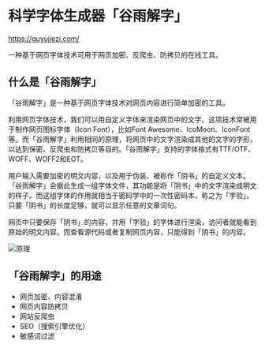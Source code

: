 # 科学字体生成器「谷雨解字」

https://guyujiezi.com/

一种基于网页字体技术可用于网页加密、反爬虫、防拷贝的在线工具。

## 什么是「谷雨解字」

「谷雨解字」是一种基于网页字体技术对网页内容进行简单加密的工具。

利用网页字体技术，我们可以用自定义字体来渲染网页中的文字。这项技术常被用于制作网页图标字体（Icon Font），比如Font Awesome、IcoMoon、IconFont等。而「谷雨解字」利用相同的原理，将网页中的文字渲染成其他的文字的字形，以达到保密、反爬虫和防拷贝等目的。「谷雨解字」支持的字体格式有TTF/OTF、WOFF、WOFF2和EOT。

用户输入需要加密的明文内容，以及用于伪装、被称作「阴书」的自定义文本。「谷雨解字」会据此生成一组字体文件，其功能是将「阴书」中的文字渲染成明文的样子。而这组字体的作用就相当于密码学中的一次性密码本，称之为「字验」。只要「阴书」的长度足够，就可以显示任意的文章词句。

网页中只要保存「阴书」的内容，并用「字验」的字体进行渲染，访问者就能看到原始的明文内容。而查看源代码或者复制网页内容，只能得到「阴书」的内容。

![原理](https://guyujiezi.com/static/flow.png)

## 「谷雨解字」的用途

- 网页加密、内容混淆
- 网页内容防拷贝
- 网站反爬虫
- SEO（搜索引擎优化）
- 敏感词过滤
